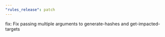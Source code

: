```yaml
---
"rules_release": patch
---
```


fix: Fix passing multiple arguments to generate-hashes and get-impacted-targets
